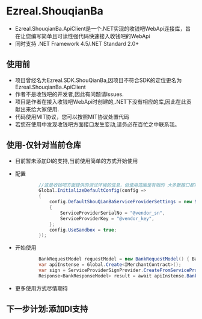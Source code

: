 # Ezreal.ShouqianBa
* Ezreal.ShouqianBa.ApiClient是一个.NET实现的收钱吧WebApi连接库，旨在让您编写简单且可读性强代码快速接入收钱吧的WebApi
* 同时支持 .NET Framework 4.5/.NET Standard 2.0+

## 使用前
* 项目曾经名为Ezreal.SDK.ShouQianBa,因项目不符合SDK的定位更名为Ezreal.ShouqianBa.ApiClient
* 作者不是收钱吧的开发者,因此有问题请Issues.
* 项目是作者在接入收钱吧WebApi时创建的,.NET下没有相应的库,因此在此贡献出来给大家使用.
* 代码使用MIT协议，您可以按照MIT协议处置代码
* 若您在使用中发现收钱吧方面接口发生变动,请务必在百忙之中联系我。

## 使用-仅针对当前仓库
* 目前暂未添加DI的支持,当前使用简单的方式开始使用

* 配置
```C#
            //这是收钱吧方面提供的测试环境的信息，但使用范围是有限的 大多数接口都需要在生产环境调试
            Global.InitializeDefaultConfig(config =>
            {
                config.DefaultShouQianBaServiceProviderSettings = new ServiceProviderSettings()
                {
                    ServiceProviderSerialNo = "@vendor_sn",
                    ServiceProviderKey = "@vendor_key",
                };
                config.UseSandbox = true;
            });
```
* 开始使用
```C#
            BankRequestModel requestModel = new BankRequestModel() { BankCard = bankCardNo };
            var apiInstense = Global.Create<IMerchantContract>();
            var sign = ServiceProviderSignProvider.CreateFromServiceProviderSettings().Sign(requestModel);          
            Response<BankResponseModel> result = await apiInstense.Banks(sign, requestModel);
```
* 更多使用方式尽情期待
## 下一步计划:添加DI支持